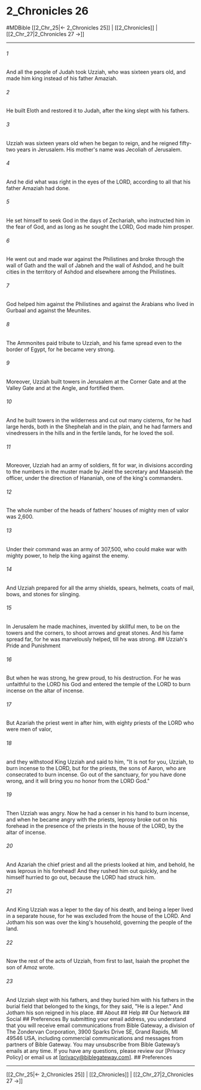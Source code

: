 # 2_Chronicles 26
#MDBible
[[2_Chr_25|← 2_Chronicles 25]] | [[2_Chronicles]] | [[2_Chr_27|2_Chronicles 27 →]]

***


###### 1 
And all the people of Judah took Uzziah, who was sixteen years old, and made him king instead of his father Amaziah. 

###### 2 
He built Eloth and restored it to Judah, after the king slept with his fathers. 

###### 3 
Uzziah was sixteen years old when he began to reign, and he reigned fifty-two years in Jerusalem. His mother's name was Jecoliah of Jerusalem. 

###### 4 
And he did what was right in the eyes of the LORD, according to all that his father Amaziah had done. 

###### 5 
He set himself to seek God in the days of Zechariah, who instructed him in the fear of God, and as long as he sought the LORD, God made him prosper. 

###### 6 
He went out and made war against the Philistines and broke through the wall of Gath and the wall of Jabneh and the wall of Ashdod, and he built cities in the territory of Ashdod and elsewhere among the Philistines. 

###### 7 
God helped him against the Philistines and against the Arabians who lived in Gurbaal and against the Meunites. 

###### 8 
The Ammonites paid tribute to Uzziah, and his fame spread even to the border of Egypt, for he became very strong. 

###### 9 
Moreover, Uzziah built towers in Jerusalem at the Corner Gate and at the Valley Gate and at the Angle, and fortified them. 

###### 10 
And he built towers in the wilderness and cut out many cisterns, for he had large herds, both in the Shephelah and in the plain, and he had farmers and vinedressers in the hills and in the fertile lands, for he loved the soil. 

###### 11 
Moreover, Uzziah had an army of soldiers, fit for war, in divisions according to the numbers in the muster made by Jeiel the secretary and Maaseiah the officer, under the direction of Hananiah, one of the king's commanders. 

###### 12 
The whole number of the heads of fathers' houses of mighty men of valor was 2,600. 

###### 13 
Under their command was an army of 307,500, who could make war with mighty power, to help the king against the enemy. 

###### 14 
And Uzziah prepared for all the army shields, spears, helmets, coats of mail, bows, and stones for slinging. 

###### 15 
In Jerusalem he made machines, invented by skillful men, to be on the towers and the corners, to shoot arrows and great stones. And his fame spread far, for he was marvelously helped, till he was strong. ## Uzziah's Pride and Punishment 

###### 16 
But when he was strong, he grew proud, to his destruction. For he was unfaithful to the LORD his God and entered the temple of the LORD to burn incense on the altar of incense. 

###### 17 
But Azariah the priest went in after him, with eighty priests of the LORD who were men of valor, 

###### 18 
and they withstood King Uzziah and said to him, "It is not for you, Uzziah, to burn incense to the LORD, but for the priests, the sons of Aaron, who are consecrated to burn incense. Go out of the sanctuary, for you have done wrong, and it will bring you no honor from the LORD God." 

###### 19 
Then Uzziah was angry. Now he had a censer in his hand to burn incense, and when he became angry with the priests, leprosy broke out on his forehead in the presence of the priests in the house of the LORD, by the altar of incense. 

###### 20 
And Azariah the chief priest and all the priests looked at him, and behold, he was leprous in his forehead! And they rushed him out quickly, and he himself hurried to go out, because the LORD had struck him. 

###### 21 
And King Uzziah was a leper to the day of his death, and being a leper lived in a separate house, for he was excluded from the house of the LORD. And Jotham his son was over the king's household, governing the people of the land. 

###### 22 
Now the rest of the acts of Uzziah, from first to last, Isaiah the prophet the son of Amoz wrote. 

###### 23 
And Uzziah slept with his fathers, and they buried him with his fathers in the burial field that belonged to the kings, for they said, "He is a leper." And Jotham his son reigned in his place. ## About ## Help ## Our Network ## Social ## Preferences By submitting your email address, you understand that you will receive email communications from Bible Gateway, a division of The Zondervan Corporation, 3900 Sparks Drive SE, Grand Rapids, MI 49546 USA, including commercial communications and messages from partners of Bible Gateway. You may unsubscribe from Bible Gateway&rsquo;s emails at any time. If you have any questions, please review our [Privacy Policy] or email us at [privacy@biblegateway.com]. ## Preferences

***

[[2_Chr_25|← 2_Chronicles 25]] | [[2_Chronicles]] | [[2_Chr_27|2_Chronicles 27 →]]
